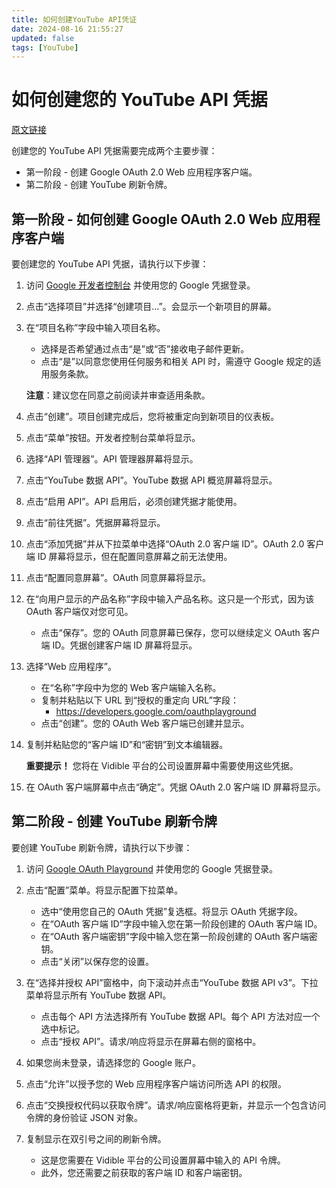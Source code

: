 ```yaml
---
title: 如何创建YouTube API凭证
date: 2024-08-16 21:55:27
updated: false
tags: [YouTube]
---
```


# 如何创建您的 YouTube API 凭据

[原文链接](https://gist.github.com/Kurukshetran/5904e8cb2361623498481f4a9a1338aa)

创建您的 YouTube API 凭据需要完成两个主要步骤：

- 第一阶段 - 创建 Google OAuth 2.0 Web 应用程序客户端。
- 第二阶段 - 创建 YouTube 刷新令牌。

## 第一阶段 - 如何创建 Google OAuth 2.0 Web 应用程序客户端

要创建您的 YouTube API 凭据，请执行以下步骤：

1. 访问 [Google 开发者控制台](https://console.developers.google.com/project) 并使用您的 Google 凭据登录。

2. 点击“选择项目”并选择“创建项目...”。会显示一个新项目的屏幕。

3. 在“项目名称”字段中输入项目名称。
   - 选择是否希望通过点击“是”或“否”接收电子邮件更新。
   - 点击“是”以同意您使用任何服务和相关 API 时，需遵守 Google 规定的适用服务条款。

   **注意**：建议您在同意之前阅读并审查适用条款。

4. 点击“创建”。项目创建完成后，您将被重定向到新项目的仪表板。

5. 点击“菜单”按钮。开发者控制台菜单将显示。

6. 选择“API 管理器”。API 管理器屏幕将显示。

7. 点击“YouTube 数据 API”。YouTube 数据 API 概览屏幕将显示。

8. 点击“启用 API”。API 启用后，必须创建凭据才能使用。

9. 点击“前往凭据”。凭据屏幕将显示。

10. 点击“添加凭据”并从下拉菜单中选择“OAuth 2.0 客户端 ID”。OAuth 2.0 客户端 ID 屏幕将显示，但在配置同意屏幕之前无法使用。

11. 点击“配置同意屏幕”。OAuth 同意屏幕将显示。

12. 在“向用户显示的产品名称”字段中输入产品名称。这只是一个形式，因为该 OAuth 客户端仅对您可见。
    - 点击“保存”。您的 OAuth 同意屏幕已保存，您可以继续定义 OAuth 客户端 ID。凭据创建客户端 ID 屏幕将显示。

13. 选择“Web 应用程序”。
    - 在“名称”字段中为您的 Web 客户端输入名称。
    - 复制并粘贴以下 URL 到“授权的重定向 URL”字段：
      - https://developers.google.com/oauthplayground
    - 点击“创建”。您的 OAuth Web 客户端已创建并显示。

14. 复制并粘贴您的“客户端 ID”和“密钥”到文本编辑器。

    **重要提示！** 您将在 Vidible 平台的公司设置屏幕中需要使用这些凭据。

15. 在 OAuth 客户端屏幕中点击“确定”。凭据 OAuth 2.0 客户端 ID 屏幕将显示。

## 第二阶段 - 创建 YouTube 刷新令牌

要创建 YouTube 刷新令牌，请执行以下步骤：

1. 访问 [Google OAuth Playground](https://developers.google.com/oauthplayground/) 并使用您的 Google 凭据登录。

2. 点击“配置”菜单。将显示配置下拉菜单。
    - 选中“使用您自己的 OAuth 凭据”复选框。将显示 OAuth 凭据字段。
    - 在“OAuth 客户端 ID”字段中输入您在第一阶段创建的 OAuth 客户端 ID。
    - 在“OAuth 客户端密钥”字段中输入您在第一阶段创建的 OAuth 客户端密钥。
    - 点击“关闭”以保存您的设置。

3. 在“选择并授权 API”窗格中，向下滚动并点击“YouTube 数据 API v3”。下拉菜单将显示所有 YouTube 数据 API。
    - 点击每个 API 方法选择所有 YouTube 数据 API。每个 API 方法对应一个选中标记。
    - 点击“授权 API”。请求/响应将显示在屏幕右侧的窗格中。

4. 如果您尚未登录，请选择您的 Google 账户。

5. 点击“允许”以授予您的 Web 应用程序客户端访问所选 API 的权限。

6. 点击“交换授权代码以获取令牌”。请求/响应窗格将更新，并显示一个包含访问令牌的身份验证 JSON 对象。

7. 复制显示在双引号之间的刷新令牌。
    - 这是您需要在 Vidible 平台的公司设置屏幕中输入的 API 令牌。
    - 此外，您还需要之前获取的客户端 ID 和客户端密钥。
